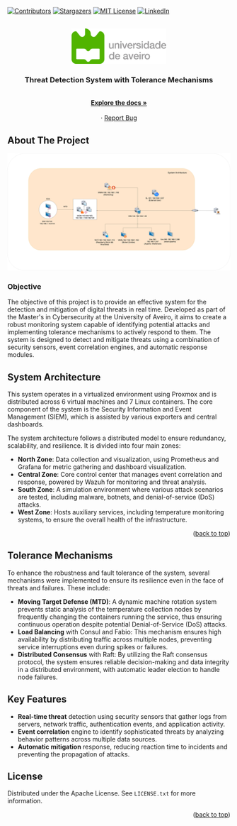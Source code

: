 <!-- Project Monitoring-System-Config-Files: https://github.com/FuryCode-bit/Monitoring-System-Config-Files -->
<a name="readme-top"></a>

[![Contributors][contributors-shield]][contributors-url]
[![Stargazers][stars-shield]][stars-url]
[![MIT License][license-shield]][license-url]
[![LinkedIn][linkedin-shield]][linkedin-url]

<!-- PROJECT LOGO -->
<br />
<div align="center">
  <a href="https://github.com/FuryCode-bit/Monitoring-System-Config-Files">
    <img src="readme/ua.png" alt="Logo" height="80">
  </a>

  <h3 align="center">Threat Detection System with Tolerance Mechanisms</h3>

  <p align="center">
    <br />
    <a href="https://github.com/FuryCode-bit/Monitoring-System-Config-Files"><strong>Explore the docs »</strong></a>
    <br />
    <br />
    <!-- <a href="https://github.com/FuryCode-bit/Monitoring-System-Config-Files">View Demo</a> -->
    ·
    <a href="https://github.com/FuryCode-bit/Monitoring-System-Config-Files/issues">Report Bug</a>
    <!-- ·
    <a href="https://github.com/FuryCode-bit/Monitoring-System-Config-Files/issues">Request Feature</a> -->
  </p>
</div>

<!-- ABOUT THE PROJECT -->
## About The Project

![Product Name Screen Shot][project-screenshot]

<!-- OBJECTIVE -->
### Objective

The objective of this project is to provide an effective system for the detection and mitigation of digital threats in real time. Developed as part of the Master's in Cybersecurity at the University of Aveiro, it aims to create a robust monitoring system capable of identifying potential attacks and implementing tolerance mechanisms to actively respond to them. The system is designed to detect and mitigate threats using a combination of security sensors, event correlation engines, and automatic response modules.

<!-- ARCHITECTURE -->
## System Architecture

This system operates in a virtualized environment using Proxmox and is distributed across 6 virtual machines and 7 Linux containers. The core component of the system is the Security Information and Event Management (SIEM), which is assisted by various exporters and central dashboards.

The system architecture follows a distributed model to ensure redundancy, scalability, and resilience. It is divided into four main zones:

 * **North Zone**: Data collection and visualization, using Prometheus and Grafana for metric gathering and dashboard visualization.
 * **Central Zone**: Core control center that manages event correlation and response, powered by Wazuh for monitoring and threat analysis.
 * **South Zone**: A simulation environment where various attack scenarios are tested, including malware, botnets, and denial-of-service (DoS) attacks.
 * **West Zone**: Hosts auxiliary services, including temperature monitoring systems, to ensure the overall health of the infrastructure.

<p align="right">(<a href="#readme-top">back to top</a>)</p>

<!-- TOLERANCE MECHANISMS -->
## Tolerance Mechanisms

To enhance the robustness and fault tolerance of the system, several mechanisms were implemented to ensure its resilience even in the face of threats and failures. These include:

 * **Moving Target Defense (MTD)**: A dynamic machine rotation system prevents static analysis of the temperature collection nodes by frequently changing the containers running the service, thus ensuring continuous operation despite potential Denial-of-Service (DoS) attacks.
 * **Load Balancing** with Consul and Fabio: This mechanism ensures high availability by distributing traffic across multiple nodes, preventing service interruptions even during spikes or failures.
 * **Distributed Consensus** with Raft: By utilizing the Raft consensus protocol, the system ensures reliable decision-making and data integrity in a distributed environment, with automatic leader election to handle node failures.

<!-- FEATURES -->
## Key Features

 * **Real-time threat** detection using security sensors that gather logs from servers, network traffic, authentication events, and application activity.
 * **Event correlation** engine to identify sophisticated threats by analyzing behavior patterns across multiple data sources.
 * **Automatic mitigation** response, reducing reaction time to incidents and preventing the propagation of attacks.

<!-- LICENSE -->
## License

Distributed under the Apache License. See `LICENSE.txt` for more information.

<p align="right">(<a href="#readme-top">back to top</a>)</p>

<!-- MARKDOWN LINKS & IMAGES -->

[contributors-shield]: https://img.shields.io/github/contributors/FuryCode-bit/Monitoring-System-Config-Files.svg?style=for-the-badge
[contributors-url]: https://github.com/FuryCode-bit/Monitoring-System-Config-Files/graphs/contributors
[forks-shield]: https://img.shields.io/github/forks/FuryCode-bit/Monitoring-System-Config-Files.svg?style=for-the-badge
[forks-url]: https://github.com/FuryCode-bit/Monitoring-System-Config-Files/network/members
[stars-shield]: https://img.shields.io/github/stars/FuryCode-bit/Monitoring-System-Config-Files.svg?style=for-the-badge
[stars-url]: https://github.com/FuryCode-bit/Monitoring-System-Config-Files/stargazers
[issues-shield]: https://img.shields.io/github/issues/FuryCode-bit/Monitoring-System-Config-Files.svg?style=for-the-badge
[issues-url]: https://github.com/FuryCode-bit/Monitoring-System-Config-Files/issues
[license-shield]: https://img.shields.io/github/license/FuryCode-bit/Monitoring-System-Config-Files.svg?style=for-the-badge
[license-url]: https://github.com/FuryCode-bit/Monitoring-System-Config-Files/blob/master/LICENSE

[linkedin-shield]: https://img.shields.io/badge/-LinkedIn-black.svg?style=for-the-badge&logo=linkedin&colorB=555
[linkedin-url]: https://linkedin.com/in/bernardeswebdev

[project-screenshot]: readme/ssle.png
